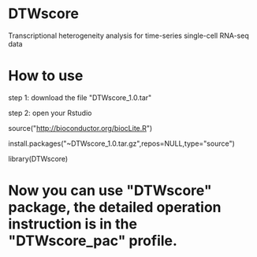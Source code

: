 # DTWscore
Transcriptional heterogeneity analysis for time-series single-cell RNA-seq data
# How to use
step 1: download the file "DTWscore_1.0.tar" 

step 2: open your Rstudio

source("http://bioconductor.org/biocLite.R")

install.packages("~DTWscore_1.0.tar.gz",repos=NULL,type="source")

library(DTWscore)

# Now you can use "DTWscore" package, the detailed operation instruction is in the "DTWscore_pac" profile.
